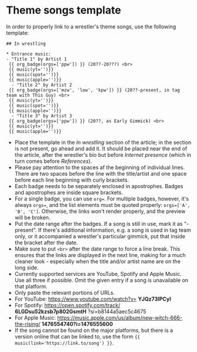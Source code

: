 # Theme songs template

In order to properly link to a wrestler's theme songs, use the following template:

```
## In wrestling

* Entrance music:
- "Title 1" by Artist 1
 {{ org_badge(orgs=['ppw']) }} (20??-20???) <br>
 {{ music(yt='')}}
 {{ music(spot='')}}
 {{ music(apple='')}}
  - "Title 2" by Artist 2
 {{ org_badge(orgs=['mzw', 'low', 'kpw']) }} (20??-present, in tag team with This Guy) <br>
 {{ music(yt='')}}
 {{ music(spot='')}}
 {{ music(apple='')}}
  - "Title 3" by Artist 3
 {{ org_badge(orgs=['ppw']) }} (20??, as Early Gimmick) <br>
 {{ music(yt='')}}
 {{ music(apple='')}}
```

* Place the template in the _In wrestling_ section of the article; in the section is not present, go ahead and add it. It should be placed near the end of the article, after the wrestler's bio but before _Internet presence_ (which in turn comes before _References_).
* Please pay attention to the spaces af the beginning of individual lines. There are two spaces before the line with the title/artist and one space before each line beginning with curly brackets.
* Each badge needs to be separately enclosed in apostrophes. Badges and apostrophes are inside square brackets.
* For a single badge, you can use ```org=```. For multiple badges, however, it's always ```orgs=```, and the list elements must be quoted properly: `orgs=['A', 'B', 'C']`.  Otherwise, the links won't render properly, and the preview will be broken.
* Put the date range after the badges. If a song is still in use, mark it as "-present". If there's additional information, e.g. a song is used in tag team only, or it accompanied a wrestler's particular gimmick, put that inside the bracket after the date.
* Make sure to put ```<br>``` after the date range to force a line break. This ensures that the links are displayed in the next line, making for a much cleaner look - especially when the title and/or artist name are on the long side.
* Currently supported services are YouTube, Spotify and Apple Music. Use all three if possible. Omit the given entry if a song is unavailable on that platform.
* Only paste the relevant portions of URLs.
* For YouTube: https://www.youtube.com/watch?v= **YJQz73IPCyI**
* For Spotify: https://open.spotify.com/track/ **6LGDsu52kzsb7p802GsmtH** ?si=b8144a5aec5c4675
* For Apple Music: https://music.apple.com/us/album/new-witch-666-the-rising/ **1476554740?i=1476555600**
* If the song cannot be found on the major platforms, but there is a version online that can be linked to, use the form `{{ music(link='https://link.to/song') }}`.
